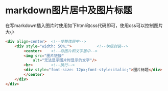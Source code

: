 # markdown图片居中及图片标题

在写markdown插入图片时使用如下html和css代码即可，使用css可以控制图片大小  

```html
<div align=center>  <!--使整体居中-->
    <div style="width: 50%;">			<!--块级封装-->
        <center>	<!--将图片和文字居中-->
        <img src="图片链接"
            alt="无法显示图片时显示的文字"/>
        <br>		<!--换行-->
        <div style="font-size: 12px;font-style:italic;">图片标题</div>	<!--标题-->
        </center>
    </div>
</div>
```